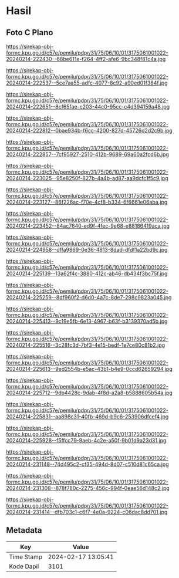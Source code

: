 # Hasil

## Foto C Plano

https://sirekap-obj-formc.kpu.go.id/c57e/pemilu/pdpr/31/75/06/10/01/3175061001022-20240214-222430--68be611e-f264-4ff2-afe6-9bc348f81c4a.jpg

https://sirekap-obj-formc.kpu.go.id/c57e/pemilu/pdpr/31/75/06/10/01/3175061001022-20240214-222537--5ce7aa55-adfc-4077-8c92-a90ed01f384f.jpg

https://sirekap-obj-formc.kpu.go.id/c57e/pemilu/pdpr/31/75/06/10/01/3175061001022-20240214-222651--8cf65fae-c203-44c0-95cc-c4d394159a48.jpg

https://sirekap-obj-formc.kpu.go.id/c57e/pemilu/pdpr/31/75/06/10/01/3175061001022-20240214-222812--0bae934b-f6cc-4200-827d-45726d2d2c9b.jpg

https://sirekap-obj-formc.kpu.go.id/c57e/pemilu/pdpr/31/75/06/10/01/3175061001022-20240214-222857--7cf95927-2510-412b-9689-69a60a2fcd6b.jpg

https://sirekap-obj-formc.kpu.go.id/c57e/pemilu/pdpr/31/75/06/10/01/3175061001022-20240214-223025--95e8250f-827b-4a4b-ad87-aa9dcfc1f5c9.jpg

https://sirekap-obj-formc.kpu.go.id/c57e/pemilu/pdpr/31/75/06/10/01/3175061001022-20240214-223127--86f226ac-f70e-4cf8-b334-6f6661e06aba.jpg

https://sirekap-obj-formc.kpu.go.id/c57e/pemilu/pdpr/31/75/06/10/01/3175061001022-20240214-223452--84ac7640-ed9f-4fec-9e68-e88186419aca.jpg

https://sirekap-obj-formc.kpu.go.id/c57e/pemilu/pdpr/31/75/06/10/01/3175061001022-20240214-224958--dffa9869-0e36-4813-8dad-dfdf1a22bd9c.jpg

https://sirekap-obj-formc.kpu.go.id/c57e/pemilu/pdpr/31/75/06/10/01/3175061001022-20240214-225139--13a62f4c-3880-412c-ab46-db434f3bc75f.jpg

https://sirekap-obj-formc.kpu.go.id/c57e/pemilu/pdpr/31/75/06/10/01/3175061001022-20240214-225259--8df960f2-d6d0-4a7c-8de7-298c9823a045.jpg

https://sirekap-obj-formc.kpu.go.id/c57e/pemilu/pdpr/31/75/06/10/01/3175061001022-20240214-225413--9c19e5fb-6e13-4967-b63f-b3139370ad5b.jpg

https://sirekap-obj-formc.kpu.go.id/c57e/pemilu/pdpr/31/75/06/10/01/3175061001022-20240214-225516--3c28fc3d-7bf3-4e15-bedf-1e7ce80c81b2.jpg

https://sirekap-obj-formc.kpu.go.id/c57e/pemilu/pdpr/31/75/06/10/01/3175061001022-20240214-225613--9ed2554b-e5ac-43b1-b4e9-0ccd62659294.jpg

https://sirekap-obj-formc.kpu.go.id/c57e/pemilu/pdpr/31/75/06/10/01/3175061001022-20240214-225712--9db4428c-9dab-4f8d-a2a8-b5888605b54a.jpg

https://sirekap-obj-formc.kpu.go.id/c57e/pemilu/pdpr/31/75/06/10/01/3175061001022-20240214-225831--aa898c31-40fb-469d-b9c6-253906dfcef4.jpg

https://sirekap-obj-formc.kpu.go.id/c57e/pemilu/pdpr/31/75/06/10/01/3175061001022-20240214-225928--f5ffcc79-9aeb-4c2e-a50f-9b01d9a23d31.jpg

https://sirekap-obj-formc.kpu.go.id/c57e/pemilu/pdpr/31/75/06/10/01/3175061001022-20240214-231148--74d495c2-cf35-494d-8d07-c510d81c65ca.jpg

https://sirekap-obj-formc.kpu.go.id/c57e/pemilu/pdpr/31/75/06/10/01/3175061001022-20240214-231308--878f780c-2275-456c-994f-0eae56d148c2.jpg

https://sirekap-obj-formc.kpu.go.id/c57e/pemilu/pdpr/31/75/06/10/01/3175061001022-20240214-231414--dfb703c1-c6f7-4e0a-9224-c06dac8dd701.jpg


## Metadata

| Key        | Value               |
| ---------- | ------------------- |
| Time Stamp | 2024-02-17 13:05:41 |
| Kode Dapil | 3101                |



